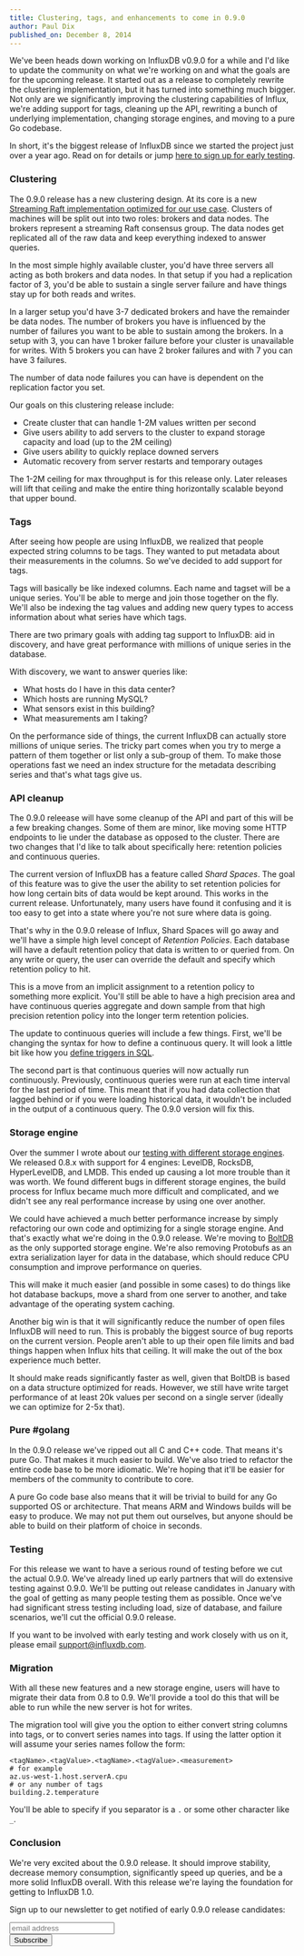 ```yaml
---
title: Clustering, tags, and enhancements to come in 0.9.0
author: Paul Dix
published_on: December 8, 2014
---
```


We've been heads down working on InfluxDB v0.9.0 for a while and I'd like to update the community on what we're working on and what the goals are for the upcoming release. It started out as a release to completely rewrite the clustering implementation, but it has turned into something much bigger. Not only are we significantly improving the clustering capabilities of Influx, we're adding support for tags, cleaning up the API, rewriting a bunch of underlying implementation, changing storage engines, and moving to a pure Go codebase.

In short, it's the biggest release of InfluxDB since we started the project just over a year ago. Read on for details or jump [here to sign up for early testing](#signup).

### Clustering

The 0.9.0 release has a new clustering design. At its core is a new [Streaming Raft implementation optimized for our use case](https://github.com/influxdb/influxdb/tree/master/raft). Clusters of machines will be split out into two roles: brokers and data nodes. The brokers represent a streaming Raft consensus group. The data nodes get replicated all of the raw data and keep everything indexed to answer queries.

In the most simple highly available cluster, you'd have three servers all acting as both brokers and data nodes. In that setup if you had a replication factor of 3, you'd be able to sustain a single server failure and have things stay up for both reads and writes.

In a larger setup you'd have 3-7 dedicated brokers and have the remainder be data nodes. The number of brokers you have is influenced by the number of failures you want to be able to sustain among the brokers. In a setup with 3, you can have 1 broker failure before your cluster is unavailable for writes. With 5 brokers you can have 2 broker failures and with 7 you can have 3 failures.

The number of data node failures you can have is dependent on the replication factor you set.

Our goals on this clustering release include:

* Create cluster that can handle 1-2M values written per second
* Give users ability to add servers to the cluster to expand storage capacity and load (up to the 2M ceiling)
* Give users ability to quickly replace downed servers
* Automatic recovery from server restarts and temporary outages

The 1-2M ceiling for max throughput is for this release only. Later releases will lift that ceiling and make the entire thing horizontally scalable beyond that upper bound.

### Tags

After seeing how people are using InfluxDB, we realized that people expected string columns to be tags. They wanted to put metadata about their measurements in the columns. So we've decided to add support for tags.

Tags will basically be like indexed columns. Each name and tagset will be a unique series. You'll be able to merge and join those together on the fly. We'll also be indexing the tag values and adding new query types to access information about what series have which tags.

There are two primary goals with adding tag support to InfluxDB: aid in discovery, and have great performance with millions of unique series in the database.

With discovery, we want to answer queries like:

* What hosts do I have in this data center?
* Which hosts are running MySQL?
* What sensors exist in this building?
* What measurements am I taking?

On the performance side of things, the current InfluxDB can actually store millions of unique series. The tricky part comes when you try to merge a pattern of them together or list only a sub-group of them. To make those operations fast we need an index structure for the metadata describing series and that's what tags give us.

### API cleanup

The 0.9.0 releease will have some cleanup of the API and part of this will be a few breaking changes. Some of them are minor, like moving some HTTP endpoints to lie under the database as opposed to the cluster. There are two changes that I'd like to talk about specifically here: retention policies and continuous queries.

The current version of InfluxDB has a feature called *Shard Spaces*. The goal of this feature was to give the user the ability to set retention policies for how long certain bits of data would be kept around. This works in the current release. Unfortunately, many users have found it confusing and it is too easy to get into a state where you're not sure where data is going.

That's why in the 0.9.0 release of Influx, Shard Spaces will go away and we'll have a simple high level concept of *Retention Policies*. Each database will have a default retention policy that data is written to or queried from. On any write or query, the user can override the default and specify which retention policy to hit.

This is a move from an implicit assignment to a retention policy to something more explicit. You'll still be able to have a high precision area and have continuous queries aggregate and down sample from that high precision retention policy into the longer term retention policies.

The update to continuous queries will include a few things. First, we'll be changing the syntax for how to define a continuous query. It will look a little bit like how you [define triggers in SQL](http://msdn.microsoft.com/en-us/library/ms189799.aspx).

The second part is that continuous queries will now actually run continuously. Previously, continuous queries were run at each time interval for the last period of time. This meant that if you had data collection that lagged behind or if you were loading historical data, it wouldn't be included in the output of a continuous query. The 0.9.0 version will fix this.

### Storage engine

Over the summer I wrote about our [testing with different storage engines](http://influxdb.com/blog/2014/06/20/leveldb_vs_rocksdb_vs_hyperleveldb_vs_lmdb_performance.html). We released 0.8.x with support for 4 engines: LevelDB, RocksDB, HyperLevelDB, and LMDB. This ended up causing a lot more trouble than it was worth. We found different bugs in different storage engines, the build process for Influx became much more difficult and complicated, and we didn't see any real performance increase by using one over another.

We could have achieved a much better performance increase by simply refactoring our own code and optimizing for a single storage engine. And that's exactly what we're doing in the 0.9.0 release. We're moving to [BoltDB](https://github.com/boltdb/bolt) as the only supported storage engine. We're also removing Protobufs as an extra serialization layer for data in the database, which should reduce CPU consumption and improve performance on queries.

This will make it much easier (and possible in some cases) to do things like hot database backups, move a shard from one server to another, and take advantage of the operating system caching.

Another big win is that it will significantly reduce the number of open files InfluxDB will need to run. This is probably the biggest source of bug reports on the current version. People aren't able to up their open file limits and bad things happen when Influx hits that ceiling. It will make the out of the box experience much better.

It should make reads significantly faster as well, given that BoltDB is based on a data structure optimized for reads. However, we still have write target performance of at least 20k values per second on a single server (ideally we can optimize for 2-5x that).

### Pure #golang

In the 0.9.0 release we've ripped out all C and C++ code. That means it's pure Go. That makes it much easier to build. We've also tried to refactor the entire code base to be more idiomatic. We're hoping that it'll be easier for members of the community to contribute to core.

A pure Go code base also means that it will be trivial to build for any Go supported OS or architecture. That means ARM and Windows builds will be easy to produce. We may not put them out ourselves, but anyone should be able to build on their platform of choice in seconds.

### Testing

For this release we want to have a serious round of testing before we cut the actual 0.9.0. We've already lined up early partners that will do extensive testing against 0.9.0. We'll be putting out release candidates in January with the goal of getting as many people testing them as possible. Once we've had significant stress testing including load, size of database, and failure scenarios, we'll cut the official 0.9.0 release.

If you want to be involved with early testing and work closely with us on it, please email [support@influxdb.com](mailto:support@influxdb.com).

### Migration

With all these new features and a new storage engine, users will have to migrate their data from 0.8 to 0.9. We'll provide a tool do this that will be able to run while the new server is hot for writes.

The migration tool will give you the option to either convert string columns into tags, or to convert series names into tags. If using the latter option it will assume your series names follow the form:

```
<tagName>.<tagValue>.<tagName>.<tagValue>.<measurement>
# for example
az.us-west-1.host.serverA.cpu
# or any number of tags
building.2.temperature
```

You'll be able to specify if you separator is a `.` or some other character like `_`.

### Conclusion

We're very excited about the 0.9.0 release. It should improve stability, decrease memory consumption, significantly speed up queries, and be a more solid InfluxDB overall. With this release we're laying the foundation for getting to InfluxDB 1.0.

<a id="signup"></a>Sign up to our newsletter to get notified of early 0.9.0 release candidates:

<!-- Begin MailChimp Signup Form -->
<div id="newsletter_signup">
<form action="http://errplane.us5.list-manage.com/subscribe/post?u=4d17b6adac2728b1ea6e4926b&amp;id=08af34971b" method="post" id="mc-embedded-subscribe-form" name="mc-embedded-subscribe-form" class="validate" target="_blank" novalidate>

  <input type="email" value="" name="EMAIL" class="email" id="mce-EMAIL" placeholder="email address" required>
  <div class="clear"><input type="submit" value="Subscribe" name="subscribe" id="mc-embedded-subscribe" class="button radius"></div>
</form>
</div>

<!--End mc_embed_signup-->
